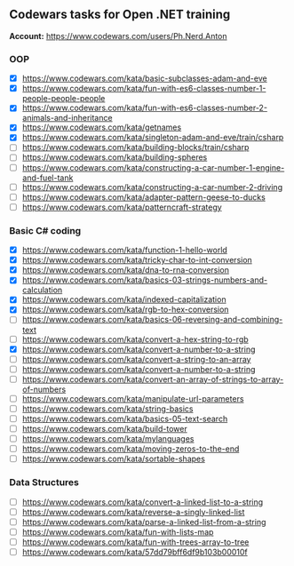 ## Codewars tasks for Open .NET training

**Account:** https://www.codewars.com/users/Ph.Nerd.Anton

### OOP
- [x] https://www.codewars.com/kata/basic-subclasses-adam-and-eve
- [x] https://www.codewars.com/kata/fun-with-es6-classes-number-1-people-people-people
- [x] https://www.codewars.com/kata/fun-with-es6-classes-number-2-animals-and-inheritance
- [x] https://www.codewars.com/kata/getnames
- [x] https://www.codewars.com/kata/singleton-adam-and-eve/train/csharp
- [ ] https://www.codewars.com/kata/building-blocks/train/csharp
- [ ] https://www.codewars.com/kata/building-spheres
- [ ] https://www.codewars.com/kata/constructing-a-car-number-1-engine-and-fuel-tank
- [ ] https://www.codewars.com/kata/constructing-a-car-number-2-driving
- [ ] https://www.codewars.com/kata/adapter-pattern-geese-to-ducks
- [ ] https://www.codewars.com/kata/patterncraft-strategy

### Basic C# coding
- [x] https://www.codewars.com/kata/function-1-hello-world
- [x] https://www.codewars.com/kata/tricky-char-to-int-conversion
- [x] https://www.codewars.com/kata/dna-to-rna-conversion
- [x] https://www.codewars.com/kata/basics-03-strings-numbers-and-calculation
- [x] https://www.codewars.com/kata/indexed-capitalization
- [x] https://www.codewars.com/kata/rgb-to-hex-conversion
- [ ] https://www.codewars.com/kata/basics-06-reversing-and-combining-text
- [ ] https://www.codewars.com/kata/convert-a-hex-string-to-rgb
- [x] https://www.codewars.com/kata/convert-a-number-to-a-string
- [ ] https://www.codewars.com/kata/convert-a-string-to-an-array
- [ ] https://www.codewars.com/kata/convert-a-number-to-a-string
- [ ] https://www.codewars.com/kata/convert-an-array-of-strings-to-array-of-numbers
- [ ] https://www.codewars.com/kata/manipulate-url-parameters
- [ ] https://www.codewars.com/kata/string-basics
- [ ] https://www.codewars.com/kata/basics-05-text-search
- [ ] https://www.codewars.com/kata/build-tower
- [ ] https://www.codewars.com/kata/mylanguages
- [ ] https://www.codewars.com/kata/moving-zeros-to-the-end
- [ ] https://www.codewars.com/kata/sortable-shapes

### Data Structures
- [ ] https://www.codewars.com/kata/convert-a-linked-list-to-a-string
- [ ] https://www.codewars.com/kata/reverse-a-singly-linked-list
- [ ] https://www.codewars.com/kata/parse-a-linked-list-from-a-string
- [ ] https://www.codewars.com/kata/fun-with-lists-map
- [ ] https://www.codewars.com/kata/fun-with-trees-array-to-tree
- [ ] https://www.codewars.com/kata/57dd79bff6df9b103b00010f
